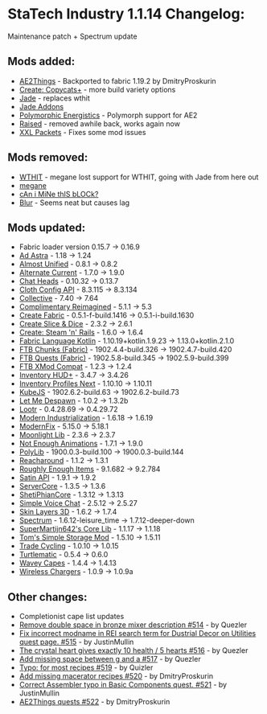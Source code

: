 # StaTech Industry 1.1.14 Changelog:
Maintenance patch + Spectrum update

## Mods added:
- [AE2Things](https://www.curseforge.com/minecraft/mc-mods/ae2-things-fabric-1-19-2) - Backported to fabric 1.19.2 by DmitryProskurin
- [Create: Copycats+](https://www.curseforge.com/minecraft/mc-mods/copycats) - more build variety options
- [Jade](https://www.curseforge.com/minecraft/mc-mods/jade) - replaces wthit
- [Jade Addons](https://www.curseforge.com/minecraft/mc-mods/jade-addons-fabric)
- [Polymorphic Energistics](https://www.curseforge.com/minecraft/mc-mods/polymorphic-energistics) - Polymorph support for AE2
- [Raised](https://www.curseforge.com/minecraft/mc-mods/raised) - removed awhile back, works again now
- [XXL Packets](https://www.curseforge.com/minecraft/mc-mods/xxl-packets) - Fixes some mod issues

## Mods removed:
- [WTHIT](https://www.curseforge.com/minecraft/mc-mods/wthit) - megane lost support for WTHIT, going with Jade from here out
- [megane](https://www.curseforge.com/minecraft/mc-mods/megane)
- [cAn i MiNe thIS bLOCk?](https://www.curseforge.com/minecraft/mc-mods/can-i-mine-this-block)
- [Blur](https://www.curseforge.com/minecraft/mc-mods/blur) - Seems neat but causes lag

## Mods updated:
- Fabric loader version 0.15.7 -> 0.16.9
- [Ad Astra](https://www.curseforge.com/minecraft/mc-mods/ad-astra) - 1.18 -> 1.24
- [Almost Unified](https://www.curseforge.com/minecraft/mc-mods/almost-unified) - 0.8.1 -> 0.8.2
- [Alternate Current](https://www.curseforge.com/minecraft/mc-mods/alternate-current) - 1.7.0 -> 1.9.0
- [Chat Heads](https://www.curseforge.com/minecraft/mc-mods/chat-heads) - 0.10.32 -> 0.13.7
- [Cloth Config API](https://www.curseforge.com/minecraft/mc-mods/cloth-config) - 8.3.115 -> 8.3.134
- [Collective](https://www.curseforge.com/minecraft/mc-mods/collective) - 7.40 -> 7.64
- [Complimentary Reimagined](https://www.curseforge.com/minecraft/shaders/complementary-reimagined) - 5.1.1 -> 5.3
- [Create Fabric](https://www.curseforge.com/minecraft/mc-mods/create-fabric) - 0.5.1-f-build.1416 -> 0.5.1-i-build.1630
- [Create Slice & Dice](https://www.curseforge.com/minecraft/mc-mods/slice-and-dice) - 2.3.2 -> 2.6.1
- [Create: Steam 'n' Rails](https://www.curseforge.com/minecraft/mc-mods/create-steam-n-rails) - 1.6.0 -> 1.6.4
- [Fabric Language Kotlin](https://www.curseforge.com/minecraft/mc-mods/fabric-language-kotlin) - 1.10.19+kotlin.1.9.23 -> 1.13.0+kotlin.2.1.0
- [FTB Chunks (Fabric)](https://www.curseforge.com/minecraft/mc-mods/ftb-chunks-fabric) - 1902.4.4-build.326 -> 1902.4.7-build.420
- [FTB Quests (Fabric)](https://www.curseforge.com/minecraft/mc-mods/ftb-quests-fabric) - 1902.5.8-build.345 -> 1902.5.9-build.399
- [FTB XMod Compat](https://www.curseforge.com/minecraft/mc-mods/ftb-xmod-compat) - 1.2.3 -> 1.2.4
- [Inventory HUD+](https://www.curseforge.com/minecraft/mc-mods/inventory-hud-forge) - 3.4.7 -> 3.4.26
- [Inventory Profiles Next](https://www.curseforge.com/minecraft/mc-mods/inventory-profiles-next) - 1.10.10 -> 1.10.11
- [KubeJS](https://www.curseforge.com/minecraft/mc-mods/kubejs) - 1902.6.2-build.63 -> 1902.6.2-build.73
- [Let Me Despawn](https://www.curseforge.com/minecraft/mc-mods/let-me-despawn) - 1.0.2 -> 1.3.2b
- [Lootr](https://www.curseforge.com/minecraft/mc-mods/lootr-fabric) - 0.4.28.69 -> 0.4.29.72
- [Modern Industrialization](https://www.curseforge.com/minecraft/mc-mods/modern-industrialization) - 1.6.18 -> 1.6.19
- [ModernFix](https://www.curseforge.com/minecraft/mc-mods/modernfix) - 5.15.0 -> 5.18.1
- [Moonlight Lib](https://www.curseforge.com/minecraft/mc-mods/selene) - 2.3.6 -> 2.3.7
- [Not Enough Animations](https://www.curseforge.com/minecraft/mc-mods/not-enough-animations) - 1.7.1 -> 1.9.0
- [PolyLib](https://www.curseforge.com/minecraft/mc-mods/polylib) - 1900.0.3-build.100 -> 1900.0.3-build.144
- [Reacharound](https://www.curseforge.com/minecraft/mc-mods/reacharound) - 1.1.2 -> 1.3.1
- [Roughly Enough Items](https://www.curseforge.com/minecraft/mc-mods/roughly-enough-items) - 9.1.682 -> 9.2.784
- [Satin API](https://www.curseforge.com/minecraft/mc-mods/satin-api) - 1.9.1 -> 1.9.2
- [ServerCore](https://www.curseforge.com/minecraft/mc-mods/servercore) - 1.3.5 -> 1.3.6
- [ShetiPhianCore](https://www.curseforge.com/minecraft/mc-mods/shetiphiancore) - 1.3.12 -> 1.3.13
- [Simple Voice Chat](https://www.curseforge.com/minecraft/mc-mods/simple-voice-chat) - 2.5.12 -> 2.5.27
- [Skin Layers 3D](https://www.curseforge.com/minecraft/mc-mods/skin-layers-3d) - 1.6.2 -> 1.7.4
- [Spectrum](https://www.curseforge.com/minecraft/mc-mods/spectrum) - 1.6.12-leisure_time -> 1.7.12-deeper-down
- [SuperMartijn642's Core Lib](https://www.curseforge.com/minecraft/mc-mods/supermartijn642s-core-lib) - 1.1.17 -> 1.1.18
- [Tom's Simple Storage Mod](https://www.curseforge.com/minecraft/mc-mods/toms-storage-fabric) - 1.5.10 -> 1.5.11
- [Trade Cycling](https://www.curseforge.com/minecraft/mc-mods/trade-cycling) - 1.0.10 -> 1.0.15
- [Turtlematic](https://www.curseforge.com/minecraft/mc-mods/turtlematic) - 0.5.4 -> 0.6.0
- [Wavey Capes](https://www.curseforge.com/minecraft/mc-mods/waveycapes) - 1.4.4 -> 1.4.13
- [Wireless Chargers](https://www.curseforge.com/minecraft/mc-mods/wireless-chargers) - 1.0.9 -> 1.0.9a

## Other changes:
- Completionist cape list updates
- [Remove double space in bronze mixer description #514](https://github.com/TheStaticVoid/StaTech-Industry/pull/514) - by Quezler
- [Fix incorrect modname in REI search term for Dustrial Decor on Utilities quest page. #515](https://github.com/TheStaticVoid/StaTech-Industry/pull/515) - by JustinMullin
- [The crystal heart gives exactly 10 health / 5 hearts #516](https://github.com/TheStaticVoid/StaTech-Industry/pull/516) - by Quezler
- [Add missing space between g and a #517](https://github.com/TheStaticVoid/StaTech-Industry/pull/517) - by Quezler
- [Typo: for most recipes #519](https://github.com/TheStaticVoid/StaTech-Industry/pull/519) - by Quizler
- [Add missing macerator recipes #520](https://github.com/TheStaticVoid/StaTech-Industry/pull/520) - by DmitryProskurin
- [Correct Assembler typo in Basic Components quest. #521](https://github.com/TheStaticVoid/StaTech-Industry/pull/521) - by JustinMullin
- [AE2Things quests #522](https://github.com/TheStaticVoid/StaTech-Industry/pull/522) - by DmitryProskurin